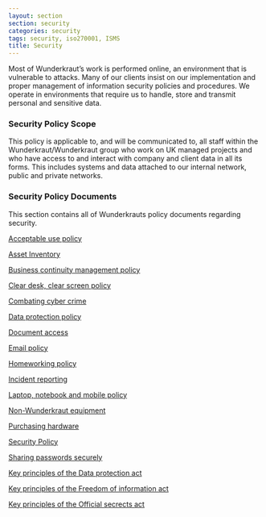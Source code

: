 ```yaml
---
layout: section
section: security
categories: security
tags: security, iso270001, ISMS
title: Security
---
```


Most of Wunderkraut’s work is performed online, an environment that is vulnerable to attacks. Many of our clients insist on our implementation and proper management of information security policies and procedures. We operate in environments that require us to handle, store and transmit personal and sensitive data.

### Security Policy Scope

This policy is applicable to, and will be communicated to, all staff within the Wunderkraut/Wunderkraut group who work on UK managed projects and who have access to and interact with company and client data in all its forms. This includes systems and data attached to our internal network, public and private networks.

### Security Policy Documents

This section contains all of Wunderkrauts policy documents regarding security.

[Acceptable use policy](/working-at-wunderkraut/equipment-and-expenses/security/acceptable-use-policy/)

[Asset Inventory](/working-at-wunderkraut/security/asset-inventory/)

[Business continuity management policy](/working-at-wunderkraut/security/business-continuity-management/)

[Clear desk, clear screen policy](/working-at-wunderkraut/equipment-and-expenses/security/clear-desk-clear-screen/)

[Combating cyber crime](/working-at-wunderkraut/equipment-and-expenses/security/cyber-crime/)

[Data protection policy](/working-at-wunderkraut/equipment-and-expenses/security/data-policy/)

[Document access](/working-at-wunderkraut/security/document-access/)

[Email policy](/working-at-wunderkraut/communicating/email-policy/)

[Homeworking policy](/working-at-wunderkraut/security/homeworking-policy/)

[Incident reporting](/working-at-wunderkraut/equipment-and-expenses/security/incident-reporting/)

[Laptop, notebook and mobile policy](/working-at-wunderkraut/equipment-and-expenses/security/laptop-notebook-policy/)

[Non-Wunderkraut equipment](/working-at-wunderkraut/equipment-and-expenses/security/non-wunderkraut-equipment/)

[Purchasing hardware](/working-at-wunderkraut/equipment-and-expenses/security/hardware-policy/)

[Security Policy](/working-at-wunderkraut/security/)

[Sharing passwords securely](/working-at-wunderkraut/security/sharing-passwords/)

[Key principles of the Data protection act](/working-at-wunderkraut/security/data-protection-act-key-principles/)

[Key principles of the Freedom of information act](/working-at-wunderkraut/security/freedom-of-information-key-principles/)

[Key principles of the Official secrects act](/working-at-wunderkraut/security/official-secrets-act-key-principles/)
